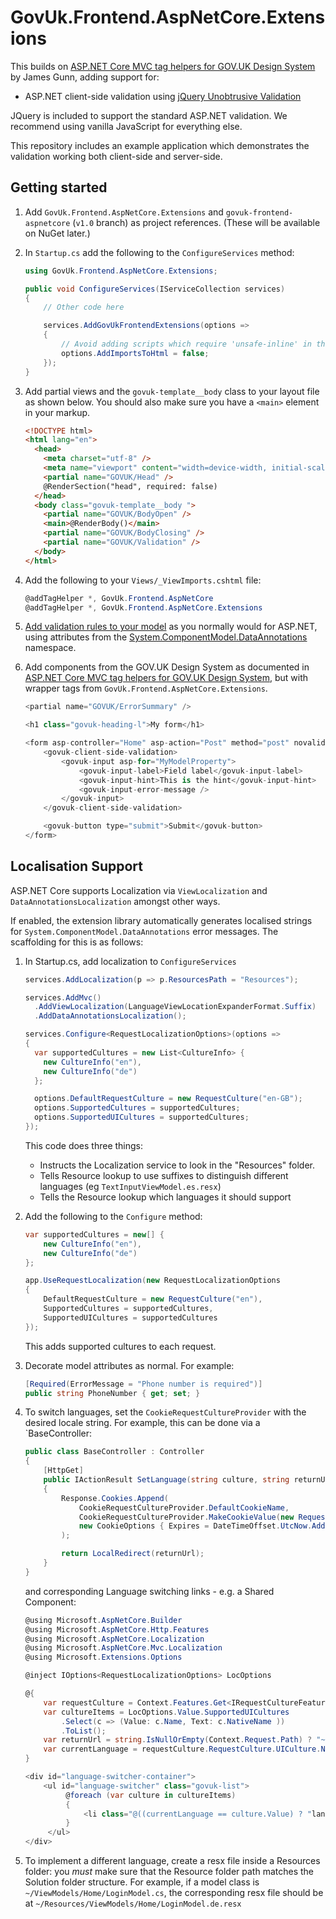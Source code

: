 # GovUk.Frontend.AspNetCore.Extensions

This builds on [ASP.NET Core MVC tag helpers for GOV.UK Design System](https://github.com/gunndabad/govuk-frontend-aspnetcore) by James Gunn, adding support for:

- ASP.NET client-side validation using [jQuery Unobtrusive Validation](https://github.com/aspnet/jquery-validation-unobtrusive)

JQuery is included to support the standard ASP.NET validation. We recommend using vanilla JavaScript for everything else.

This repository includes an example application which demonstrates the validation working both client-side and server-side.

## Getting started

1. Add `GovUk.Frontend.AspNetCore.Extensions` and `govuk-frontend-aspnetcore` (`v1.0` branch) as project references. (These will be available on NuGet later.)

2. In `Startup.cs` add the following to the `ConfigureServices` method:

   ```csharp
   using GovUk.Frontend.AspNetCore.Extensions;

   public void ConfigureServices(IServiceCollection services)
   {
       // Other code here

       services.AddGovUkFrontendExtensions(options =>
       {
           // Avoid adding scripts which require 'unsafe-inline' in the content security policy
           options.AddImportsToHtml = false;
       });
   }
   ```

3. Add partial views and the `govuk-template__body` class to your layout file as shown below. You should also make sure you have a `<main>` element in your markup.

   ```html
   <!DOCTYPE html>
   <html lang="en">
     <head>
       <meta charset="utf-8" />
       <meta name="viewport" content="width=device-width, initial-scale=1.0" />
       <partial name="GOVUK/Head" />
       @RenderSection("head", required: false)
     </head>
     <body class="govuk-template__body ">
       <partial name="GOVUK/BodyOpen" />
       <main>@RenderBody()</main>
       <partial name="GOVUK/BodyClosing" />
       <partial name="GOVUK/Validation" />
     </body>
   </html>
   ```

4. Add the following to your `Views/_ViewImports.cshtml` file:

   ```csharp
   @addTagHelper *, GovUk.Frontend.AspNetCore
   @addTagHelper *, GovUk.Frontend.AspNetCore.Extensions
   ```

5. [Add validation rules to your model](https://docs.microsoft.com/en-us/aspnet/core/tutorials/first-mvc-app/validation?view=aspnetcore-5.0) as you normally would for ASP.NET, using attributes from the [System.ComponentModel.DataAnnotations](https://docs.microsoft.com/en-us/dotnet/api/system.componentmodel.dataannotations?view=net-5.0) namespace.

6. Add components from the GOV.UK Design System as documented in [ASP.NET Core MVC tag helpers for GOV.UK Design System](https://github.com/gunndabad/govuk-frontend-aspnetcore), but with wrapper tags from `GovUk.Frontend.AspNetCore.Extensions`.

   ```csharp
   <partial name="GOVUK/ErrorSummary" />

   <h1 class="govuk-heading-l">My form</h1>

   <form asp-controller="Home" asp-action="Post" method="post" novalidate>
       <govuk-client-side-validation>
           <govuk-input asp-for="MyModelProperty">
               <govuk-input-label>Field label</govuk-input-label>
               <govuk-input-hint>This is the hint</govuk-input-hint>
               <govuk-input-error-message />
           </govuk-input>
       </govuk-client-side-validation>

       <govuk-button type="submit">Submit</govuk-button>
   </form>
   ```

## Localisation Support

ASP.NET Core supports Localization via `ViewLocalization` and `DataAnnotationsLocalization` amongst other ways.

If enabled, the extension library automatically generates localised strings for `System.ComponentModel.DataAnnotations` error messages. The scaffolding for this is as follows:

1. In Startup.cs, add localization to `ConfigureServices`

   ```csharp
   services.AddLocalization(p => p.ResourcesPath = "Resources");

   services.AddMvc()
     .AddViewLocalization(LanguageViewLocationExpanderFormat.Suffix)
     .AddDataAnnotationsLocalization();

   services.Configure<RequestLocalizationOptions>(options =>
   {
     var supportedCultures = new List<CultureInfo> {
       new CultureInfo("en"),
       new CultureInfo("de")
     };

     options.DefaultRequestCulture = new RequestCulture("en-GB");
     options.SupportedCultures = supportedCultures;
     options.SupportedUICultures = supportedCultures;
   });
   ```

   This code does three things:

   - Instructs the Localization service to look in the "Resources" folder.
   - Tells Resource lookup to use suffixes to distinguish different languages (eg `TextInputViewModel.es.resx`)
   - Tells the Resource lookup which languages it should support

2. Add the following to the `Configure` method:

   ```csharp
   var supportedCultures = new[] {
       new CultureInfo("en"),
       new CultureInfo("de")
   };

   app.UseRequestLocalization(new RequestLocalizationOptions
   {
       DefaultRequestCulture = new RequestCulture("en"),
       SupportedCultures = supportedCultures,
       SupportedUICultures = supportedCultures
   });
   ```

   This adds supported cultures to each request.

3. Decorate model attributes as normal. For example:

   ```csharp
   [Required(ErrorMessage = "Phone number is required")]
   public string PhoneNumber { get; set; }
   ```

4. To switch languages, set the `CookieRequestCultureProvider` with the desired locale string. For example, this can be done via a `BaseController:

   ```csharp
   public class BaseController : Controller
   {
       [HttpGet]
       public IActionResult SetLanguage(string culture, string returnUrl)
       {
           Response.Cookies.Append(
               CookieRequestCultureProvider.DefaultCookieName,
               CookieRequestCultureProvider.MakeCookieValue(new RequestCulture(culture)),
               new CookieOptions { Expires = DateTimeOffset.UtcNow.AddYears(1) }
           );

           return LocalRedirect(returnUrl);
       }
   }
   ```

   and corresponding Language switching links - e.g. a Shared Component:

   ```csharp
   @using Microsoft.AspNetCore.Builder
   @using Microsoft.AspNetCore.Http.Features
   @using Microsoft.AspNetCore.Localization
   @using Microsoft.AspNetCore.Mvc.Localization
   @using Microsoft.Extensions.Options

   @inject IOptions<RequestLocalizationOptions> LocOptions

   @{
       var requestCulture = Context.Features.Get<IRequestCultureFeature>();
       var cultureItems = LocOptions.Value.SupportedUICultures
           .Select(c => (Value: c.Name, Text: c.NativeName ))
           .ToList();
       var returnUrl = string.IsNullOrEmpty(Context.Request.Path) ? "~/" : $"~{Context.Request.Path.Value}";
       var currentLanguage = requestCulture.RequestCulture.UICulture.Name;
   }

   <div id="language-switcher-container">
       <ul id="language-switcher" class="govuk-list">
            @foreach (var culture in cultureItems)
            {
                <li class="@((currentLanguage == culture.Value) ? "languageSelected" : "languageNotSelected")"><a class="govuk-link" asp-action="SetLanguage" asp-controller="Home" asp-route-returnUrl="@returnUrl" asp-route-culture="@culture.Value">@culture.Text</a></li>
            }
        </ul>
   </div>
   ```

5. To implement a different language, create a resx file inside a Resources folder: you _must_ make sure that the Resource folder path matches the Solution folder structure. For example, if a model class is `~/ViewModels/Home/LoginModel.cs`, the corresponding resx file should be at `~/Resources/ViewModels/Home/LoginModel.de.resx`
